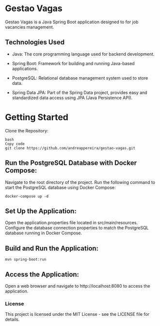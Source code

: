# Gestao Vagas
Gestao Vagas is a Java Spring Boot application designed to for job vacancies management.

## Technologies Used
- Java: The core programming language used for backend development.

- Spring Boot: Framework for building and running Java-based applications.

- PostgreSQL: Relational database management system used to store data.

- Spring Data JPA: Part of the Spring Data project, provides easy and standardized data access using JPA (Java Persistence API).


# Getting Started
Clone the Repository:
```
bash
Copy code
git clone https://github.com/andreappereira/gestao-vagas.git
```
## Run the PostgreSQL Database with Docker Compose:

Navigate to the root directory of the project.
Run the following command to start the PostgreSQL database using Docker Compose:
```
docker-compose up -d
```
## Set Up the Application:

Open the application.properties file located in src/main/resources.
Configure the database connection properties to match the PostgreSQL database running in Docker Compose.

## Build and Run the Application:
```
mvn spring-boot:run
```

## Access the Application:
Open a web browser and navigate to http://localhost:8080 to access the application.

### License
This project is licensed under the MIT License - see the LICENSE file for details.
